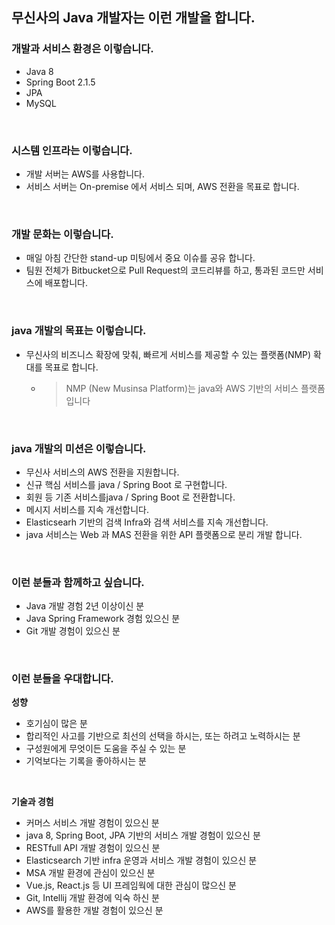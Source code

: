 ## 무신사의 Java 개발자는 이런 개발을 합니다.
### 개발과 서비스 환경은 이렇습니다.
* Java 8 
* Spring Boot 2.1.5
* JPA
* MySQL
<br/>

### 시스템 인프라는 이렇습니다.
* 개발 서버는 AWS를 사용합니다.
* 서비스 서버는 On-premise 에서 서비스 되며, AWS 전환을 목표로 합니다.
<br/>

### 개발 문화는 이렇습니다.
* 매일 아침 간단한 stand-up 미팅에서 중요 이슈를 공유 합니다.
* 팀원 전체가 Bitbucket으로 Pull Request의 코드리뷰를 하고, 통과된 코드만 서비스에 배포합니다.
<br/>

### java 개발의 목표는 이렇습니다.
* 무신사의 비즈니스 확장에 맞춰, 빠르게 서비스를 제공할 수 있는 플랫폼(NMP) 확대를 목표로 합니다.
  * > NMP (New Musinsa Platform)는 java와 AWS 기반의 서비스 플랫폼 입니다
<br/>

### java 개발의 미션은 이렇습니다.
* 무신사 서비스의 AWS 전환을 지원합니다.
* 신규 핵심 서비스를 java / Spring Boot 로 구현합니다.
* 회원 등 기존 서비스를java / Spring Boot 로 전환합니다.
* 메시지 서비스를 지속 개선합니다.
* Elasticsearh 기반의 검색 Infra와 검색 서비스를 지속 개선합니다.
* java 서비스는 Web 과 MAS 전환을 위한 API 플랫폼으로 분리 개발 합니다.
<br/>

### 이런 분들과 함께하고 싶습니다.
* Java 개발 경험 2년 이상이신 분
* Java Spring Framework 경험 있으신 분
* Git 개발 경험이 있으신 분
<br/>

### 이런 분들을 우대합니다.
__성향__
* 호기심이 많은 분
* 합리적인 사고를 기반으로 최선의 선택을 하시는, 또는 하려고 노력하시는 분
* 구성원에게 무엇이든 도움을 주실 수 있는 분
* 기억보다는 기록을 좋아하시는 분
<br/>

__기술과 경험__
* 커머스 서비스 개발 경험이 있으신 분
* java 8, Spring Boot, JPA 기반의 서비스 개발 경험이 있으신 분
* RESTfull API 개발 경험이 있으신 분
* Elasticsearch 기반 infra 운영과 서비스 개발 경험이 있으신 분
* MSA 개발 환경에 관심이 있으신 분
* Vue.js, React.js 등 UI 프레임웍에 대한 관심이 많으신 분
* Git, Intellij 개발 환경에 익숙 하신 분
* AWS를 활용한 개발 경험이 있으신 분
